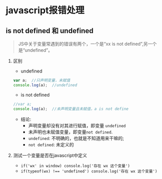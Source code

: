 # javascript报错处理

## is not defined 和 undefined
> JS中关于变量常遇到的错误有两个，一个是“xx is not defined”,另一个是“undefined”。
1. 区别
    * undefined
    ```js
    var a;  //只声明变量，未赋值
    console.log(a);  //undefined
    ```
    * is not defined
    ```js
    //var a;
    console.log(a);  //未声明变量且未赋值，a is not define
    ```
    * 结论:
        * 声明变量却没有对其进行赋值，即变量 `undefined`
        * 未声明也未赋值变量，即变量`not defined`.
        * `undefined`: 不明确的，也就是不知道用来干嘛的;
        * `not defined`: 未定义的

2. 测试一个变量是否在javascript中定义
    * `if('wx' in window) console.log('存在 wx 这个变量')`
    * `if(typeof(wx) !== 'undefined') console.log('存在 wx 这个变量')`